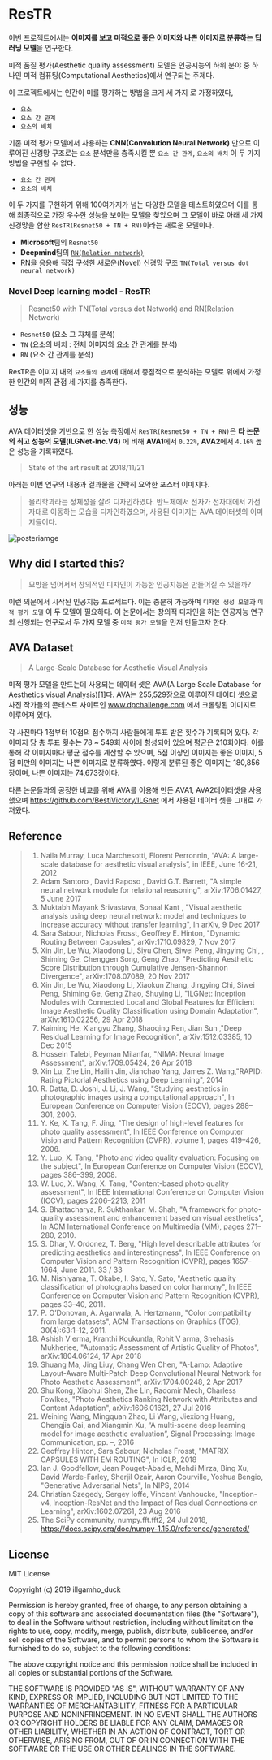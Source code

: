 # ResTR

이번 프로젝트에서는  **이미지를 보고 미적으로 좋은 이미지와 나쁜 이미지로 분류하는 딥러닝 모델**을 연구한다.

미적 품질 평가(Aesthetic quality assessment) 모델은 인공지능의 하위 분야 중 하나인 미적 컴퓨팅(Computational Aesthetics)에서 연구되는 주제다.

이 프로젝트에서는 인간이 미를 평가하는 방법을 크게 세 가지 로 가정하였다,
- `요소`
- `요소 간 관계`
- `요소의 배치`

기존 미적 평가 모델에서 사용하는 **CNN(Convolution Neural Network)** 만으로 이루어진 신경망 구조로는 `요소` 분석만을 충족시킬 뿐 `요소 간 관계`, `요소의 배치` 이 두 가지 방법을 구현할 수 없다. 

- `요소 간 관계`
- `요소의 배치`

이 두 가지를 구현하기 위해 100여가지가 넘는 다양한 모델을 테스트하였으며 이를 통해 최종적으로 가장 우수한 성능을 보이는 모델을 찾았으며 그 모델이 바로 아래 세 가지 신경망을 합한 `ResTR(Resnet50 + TN + RN)`이라는 새로운 모델이다.

- **Microsoft**팀의 `Resnet50`
- **Deepmind**팀의 [`RN(Relation network)`](https://arxiv.org/abs/1706.01427)
- RN을 응용해 직접 구성한 새로운(Novel) 신경망 구조 `TN(Total versus dot neural network)`

### Novel Deep learning model - ResTR
> Resnet50 with TN(Total versus dot Network) and RN(Relation Network)

- `Resnet50` (요소 그 자체를 분석)
- `TN` (요소의 배치 : 전체 이미지와 요소 간 관계를 분석)
- `RN` (요소 간 관계를 분석)

ResTR은 이미지 내의 `요소들의 관계`에 대해서 중점적으로 분석하는 모델로 위에서 가정한 인간의 미적 관점 세 가지를 충족한다.


## 성능
AVA 데이터셋을 기반으로 한 성능 측정에서 `ResTR(Resnet50 + TN + RN)`은 **타 논문의 최고 성능의 모델(ILGNet-Inc.V4)** 에 비해 **AVA1**에서 `0.22%`, **AVA2**에서 `4.16%` 높은 성능을 기록하였다. 
> State of the art result at 2018/11/21 

아래는 이번 연구의 내용과 결과물을 간략히 요약한 포스터 이미지다.
> 물리학과라는 정체성을 살려 디자인하였다. 반도체에서 전자가 전자대에서 가전자대로 이동하는 모습을 디자인하였으며, 사용된 이미지는 AVA 데이터셋의 이미지들이다.

![posteriamge](https://github.com/IllgamhoDuck/ResTR/blob/master/aesthetic.jpg)

## Why did I started this?
> 모방을 넘어서서 창의적인 디자인이 가능한 인공지능은 만들어질 수 있을까?

이런 의문에서 시작된 인공지능 프로젝트다. 이는 충분히 가능하며 `디자인 생성 모델`과 `미적 평가 모델` 이 두 모델이 필요하다. 이 논문에서는 창의적 디자인을 하는 인공지능 연구의 선행되는 연구로서 두 가지 모델 중 `미적 평가 모델`을 먼저 만들고자 한다.

## AVA Dataset
> A Large-Scale Database for Aesthetic Visual Analysis

미적 평가 모델을 만드는데 사용되는 데이터 셋은 AVA(A Large Scale Database for Aesthetics visual Analysis)[1]다. AVA는 255,529장으로 이루어진 데이터 셋으로 사진 작가들의 콘테스트 사이트인 www.dpchallenge.com 에서 크롤링된 이미지로 이루어져 있다.

각 사진마다 1점부터 10점의 점수까지 사람들에게 투표 받은 횟수가 기록되어 있다. 각 이미지 당 총 투표 횟수는 78 ~ 549회 사이에 형성되어 있으며 평균은 210회이다. 이를 통해 각 이미지마다 평균 점수를 계산할 수 있으며, 5점 이상인 이미지는 좋은 이미지, 5점 미만의 이미지는 나쁜 이미지로 분류하였다. 이렇게 분류된 좋은 이미지는 180,856장이며, 나쁜 이미지는 74,673장이다.

다른 논문들과의 공정한 비교를 위해 AVA를 이용해 만든 AVA1, AVA2데이터셋을 사용했으며 https://github.com/BestiVictory/ILGnet 에서 사용된 데이터 셋을 그대로 가져왔다.

## Reference
> 1. Naila Murray, Luca Marchesotti, Florent Perronnin, “AVA: A large-scale
database for aesthetic visual analysis”, in IEEE, June 16-21, 2012
> 2. Adam Santoro , David Raposo , David G.T. Barrett, "A simple neural network module for relational reasoning", arXiv:1706.01427, 5 June 2017
> 3. Muktabh Mayank Srivastava, Sonaal Kant , "Visual aesthetic analysis using deep neural network: model and techniques to increase accuracy without transfer learning",
In arXiv, 9 Dec 2017
> 4. Sara Sabour, Nicholas Frosst, Geoffrey E. Hinton, "Dynamic Routing Between Capsules", arXiv:1710.09829, 7 Nov 2017
> 5. Xin Jin, Le Wu, Xiaodong Li, Siyu Chen, Siwei Peng, Jingying Chi, , Shiming Ge, Chenggen Song, Geng Zhao, "Predicting Aesthetic Score Distribution through Cumulative Jensen-Shannon Divergence", arXiv:1708.07089, 20 Nov 2017
> 6. Xin Jin, Le Wu, Xiaodong Li, Xiaokun Zhang, Jingying Chi, Siwei Peng, Shiming Ge, Geng Zhao, Shuying Li, "ILGNet: Inception Modules with Connected Local and Global Features for Efficient Image Aesthetic Quality Classification using Domain Adaptation", arXiv:1610.02256, 29 Apr 2018
> 7. Kaiming He, Xiangyu Zhang, Shaoqing Ren, Jian Sun ,"Deep Residual Learning for Image Recognition", arXiv:1512.03385, 10 Dec 2015
> 8. Hossein Talebi, Peyman Milanfar, "NIMA: Neural Image Assessment", arXiv:1709.05424, 26 Apr 2018
> 9. Xin Lu, Zhe Lin, Hailin Jin, Jianchao Yang, James Z. Wang,"RAPID: Rating Pictorial Aesthetics using Deep Learning", 2014
> 10. R. Datta, D. Joshi, J. Li, J. Wang, "Studying aesthetics in photographic images using a computational approach", In European Conference on Computer Vision (ECCV), pages 288–301, 2006.
> 11. Y. Ke, X. Tang, F. Jing, "The design of high-level features for photo quality assessment", In IEEE Conference on Computer Vision and Pattern Recognition (CVPR), volume 1, pages 419–426, 2006.
> 12. Y. Luo, X. Tang, "Photo and video quality evaluation: Focusing on the subject", In European Conference on Computer Vision (ECCV), pages 386–399, 2008.
> 13. W. Luo, X. Wang, X. Tang, "Content-based photo quality assessment", In IEEE International Conference on Computer Vision (ICCV), pages 2206–2213, 2011
> 14. S. Bhattacharya, R. Sukthankar, M. Shah, "A framework for photo-quality assessment and enhancement based on visual aesthetics", In ACM International Conference on Multimedia (MM), pages 271–280, 2010.
> 15. S. Dhar, V. Ordonez, T. Berg, "High level describable attributes for predicting aesthetics and interestingness", In IEEE Conference on Computer Vision and Pattern Recognition (CVPR), pages 1657–1664, June 2011.
33 / 33
> 16. M. Nishiyama, T. Okabe, I. Sato, Y. Sato, "Aesthetic quality classification of photographs based on color harmony", In IEEE Conference on Computer Vision and Pattern Recognition (CVPR), pages 33–40, 2011.
> 17.  P. O’Donovan, A. Agarwala, A. Hertzmann, "Color compatibility from large datasets", ACM Transactions on Graphics (TOG), 30(4):63:1–12, 2011.
> 18. Ashish V erma, Kranthi Koukuntla, Rohit V arma, Snehasis Mukherjee, "Automatic Assessment of Artistic Quality of Photos", arXiv:1804.06124, 17 Apr 2018
> 19. Shuang Ma, Jing Liuy, Chang Wen Chen, "A-Lamp: Adaptive Layout-Aware Multi-Patch Deep Convolutional Neural Network for Photo Aesthetic Assessment", arXiv:1704.00248, 2 Apr 2017
> 20. Shu Kong, Xiaohui Shen, Zhe Lin, Radomir Mech, Charless Fowlkes, "Photo Aesthetics Ranking Network with Attributes and Content Adaptation", arXiv:1606.01621, 27 Jul 2016
> 21. Weining Wang, Mingquan Zhao, Li Wang, Jiexiong Huang, Chengjia Cai, and
Xiangmin Xu, “A multi-scene deep learning model for image aesthetic evaluation”,
Signal Processing: Image Communication, pp. –, 2016
> 22. Geoffrey Hinton, Sara Sabour, Nicholas Frosst, "MATRIX CAPSULES WITH EM ROUTING", In ICLR, 2018
> 23. Ian J. Goodfellow, Jean Pouget-Abadie, Mehdi Mirza, Bing Xu, David Warde-Farley, Sherjil Ozair, Aaron Courville, Yoshua Bengio, "Generative Adversarial Nets", In NIPS, 2014
> 24. Christian Szegedy, Sergey Ioffe, Vincent Vanhoucke, "Inception-v4, Inception-ResNet and the Impact of Residual Connections on Learning", arXiv:1602.07261, 23 Aug 2016
> 25. The SciPy community, numpy.fft.fft2, 24 Jul 2018, https://docs.scipy.org/doc/numpy-1.15.0/reference/generated/

## License
MIT License

Copyright (c) 2019 illgamho_duck

Permission is hereby granted, free of charge, to any person obtaining a copy of this software and associated documentation files (the "Software"), to deal in the Software without restriction, including without limitation the rights to use, copy, modify, merge, publish, distribute, sublicense, and/or sell copies of the Software, and to permit persons to whom the Software is furnished to do so, subject to the following conditions:

The above copyright notice and this permission notice shall be included in all copies or substantial portions of the Software.

THE SOFTWARE IS PROVIDED "AS IS", WITHOUT WARRANTY OF ANY KIND, EXPRESS OR IMPLIED, INCLUDING BUT NOT LIMITED TO THE WARRANTIES OF MERCHANTABILITY, FITNESS FOR A PARTICULAR PURPOSE AND NONINFRINGEMENT. IN NO EVENT SHALL THE AUTHORS OR COPYRIGHT HOLDERS BE LIABLE FOR ANY CLAIM, DAMAGES OR OTHER LIABILITY, WHETHER IN AN ACTION OF CONTRACT, TORT OR OTHERWISE, ARISING FROM, OUT OF OR IN CONNECTION WITH THE SOFTWARE OR THE USE OR OTHER DEALINGS IN THE SOFTWARE.

